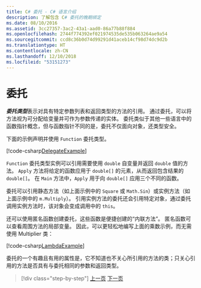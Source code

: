 ```yaml
---
title: C# 委托 - C# 语言介绍
description: 了解包含 C# 委托的晚期绑定
ms.date: 08/10/2016
ms.assetid: 3cc27357-3ac2-43a1-aad0-86a77b88f884
ms.openlocfilehash: 2744f774392ef021974535de535b063264ae9a54
ms.sourcegitcommit: ccd8c36b0d74d99291d41aceb14cf98d74dc9d2b
ms.translationtype: HT
ms.contentlocale: zh-CN
ms.lasthandoff: 12/10/2018
ms.locfileid: "53151273"
---
```

# <a name="delegates"></a>委托

***委托类型***表示对具有特定参数列表和返回类型的方法的引用。 通过委托，可以将方法视为可分配给变量并可作为参数传递的实体。 委托类似于其他一些语言中的函数指针概念，但与函数指针不同的是，委托不仅面向对象，还类型安全。

下面的示例声明并使用 `Function` 委托类型。

[!code-csharp[DelegateExample](../../../samples/snippets/csharp/tour/delegates/Program.cs#L3-L37)]

`Function` 委托类型实例可以引用需要使用 `double` 自变量并返回 `double` 值的方法。 `Apply` 方法将给定的函数应用于 `double[]` 的元素，从而返回包含结果的 `double[]`。 在 `Main` 方法中，`Apply` 用于向 `double[]` 应用三个不同的函数。

委托可以引用静态方法（如上面示例中的 `Square` 或 `Math.Sin`）或实例方法（如上面示例中的 `m.Multiply`）。 引用实例方法的委托还会引用特定对象，通过委托调用实例方法时，该对象会变成调用中的 `this`。

还可以使用匿名函数创建委托，这些函数是便捷创建的“内联方法”。 匿名函数可以查看周围方法的局部变量。 因此，可以更轻松地编写上面的乘数示例，而无需使用 Multiplier 类：

[!code-csharp[LambdaExample](../../../samples/snippets/csharp/tour/delegates/Program.cs#L44-L44)]

委托的一个有趣且有用的属性是，它不知道也不关心所引用的方法的类；只关心引用的方法是否具有与委托相同的参数和返回类型。

>[!div class="step-by-step"]
>[上一页](enums.md)
>[下一页](attributes.md)
